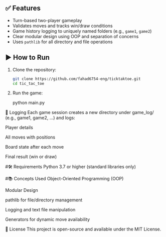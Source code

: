
## ✅ Features

- Turn-based two-player gameplay
- Validates moves and tracks win/draw conditions
- Game history logging to uniquely named folders (e.g., `game1`, `game2`)
- Clear modular design using OOP and separation of concerns
- Uses `pathlib` for all directory and file operations

## ▶️ How to Run

1. Clone the repository:
   ```bash
   git clone https://github.com/fahad6754-eng/ticktaktoe.git
   cd tic_tac_toe

2. Run the game:

   python main.py

📝 Logging
Each game session creates a new directory under game_log/ (e.g., game1, game2, ...) and logs:

Player details

All moves with positions

Board state after each move

Final result (win or draw)

#🛠️ Requirements
Python 3.7 or higher (standard libraries only)

#📚 Concepts Used
Object-Oriented Programming (OOP)

Modular Design

pathlib for file/directory management

Logging and text file manipulation

Generators for dynamic move availability

📩 License
This project is open-source and available under the MIT License.
